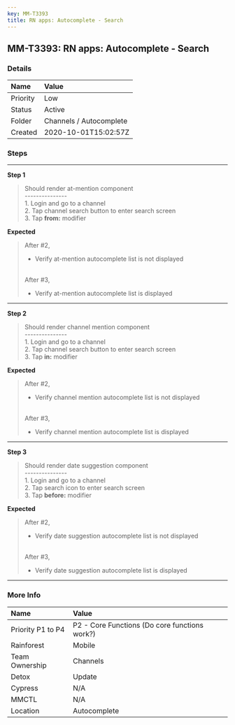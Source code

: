 ```yaml
---
key: MM-T3393
title: RN apps: Autocomplete - Search
---
```


## MM-T3393: RN apps: Autocomplete - Search

### Details

| Name     | Value                   |
| :------- | :---------------------- |
| Priority | Low                     |
| Status   | Active                  |
| Folder   | Channels / Autocomplete |
| Created  | 2020-10-01T15:02:57Z    |

### Steps

<hr/>

**Step 1**

> <article>Should render at-mention component<br>---------------<br>1. Login and go to a channel<br>2. Tap channel search button to enter search screen<br>3. Tap <strong>from:</strong> modifier</article>

**Expected**

> <article>After #2,<ul><li>Verify at-mention autocomplete list is not displayed</li></ul><br>After #3,<ul><li>Verify at-mention autocomplete list is displayed</li></ul></article>

<hr/>

**Step 2**

> <article>Should render channel mention component<br>---------------<br>1. Login and go to a channel<br>2. Tap channel search button to enter search screen<br>3. Tap <strong>in</strong><strong>:</strong> modifier</article>

**Expected**

> <article>After #2,<ul><li>Verify channel mention autocomplete list is not displayed</li></ul><br>After #3,<ul><li>Verify channel mention autocomplete list is displayed</li></ul></article>

<hr/>

**Step 3**

> <article>Should render date suggestion component<br>---------------<br>1. Login and go to a channel<br>2. Tap  search icon to enter search screen<br>3. Tap <strong>before:</strong> modifier</article>

**Expected**

> <article>After #2,<ul><li>Verify date suggestion autocomplete list is not displayed</li></ul><br>After #3,<ul><li>Verify date suggestion autocomplete list is displayed</li></ul></article>

<hr/>

### More Info

| Name              | Value                                         |
| :---------------- | :-------------------------------------------- |
| Priority P1 to P4 | P2 - Core Functions (Do core functions work?) |
| Rainforest        | Mobile                                        |
| Team Ownership    | Channels                                      |
| Detox             | Update                                        |
| Cypress           | N/A                                           |
| MMCTL             | N/A                                           |
| Location          | Autocomplete                                  |
